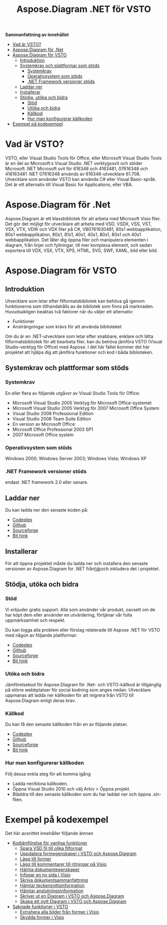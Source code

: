 ﻿---
title: Aspose.Diagram .NET för VSTO
type: docs
weight: 10
url: /sv/net/aspose-diagram-net-for-vsto/
---
**Sammanfattning av innehållet**

- [Vad är VSTO?](#Aspose.Diagram.NETforVSTO-WhatisVSTO?)
- [Aspose.Diagram för .Net](#Aspose.Diagram.NETforVSTO-Aspose.Diagramfor.Net)
- [Aspose.Diagram för VSTO](#Aspose.Diagram.NETforVSTO-Aspose.DiagramforVSTO) 
  - [Introduktion](#Aspose.Diagram.NETforVSTO-Introduction)
  - [Systemkrav och plattformar som stöds](#Aspose.Diagram.NETforVSTO-SystemRequirementsandSupportedPlatforms) 
    - [Systemkrav](#Aspose.Diagram.NETforVSTO-SystemRequirements)
    - [Operativsystem som stöds](#Aspose.Diagram.NETforVSTO-SupportedOperatingSystems)
    - [.NET Framework versioner stöds](#Aspose.Diagram.NETforVSTO-.NETFrameworkversionssupported)
  - [Laddar ner](#Aspose.Diagram.NETforVSTO-Downloading)
  - [Installerar](#Aspose.Diagram.NETforVSTO-Installing)
  - [Stödja, utöka och bidra](#Aspose.Diagram.NETforVSTO-Support,ExtendandContribute) 
    - [Stöd](#Aspose.Diagram.NETforVSTO-Support)
    - [Utöka och bidra](#Aspose.Diagram.NETforVSTO-ExtendandContribute)
    - [Källkod](#Aspose.Diagram.NETforVSTO-SourceCode)
    - [Hur man konfigurerar källkoden](#Aspose.Diagram.NETforVSTO-Howtoconfigurethesourcecode)
- [Exempel på kodexempel](#Aspose.Diagram.NETforVSTO-SampleCodeExamples)
# **Vad är VSTO?**
VSTO, eller Visual Studio Tools för Office, eller Microsoft Visual Studio Tools är en del av Microsoft:s Visual Studio .NET verktygssvit och stöder Microsoft .NET Microsoft svit för 616348 och 4163481, 07616348 och 416163481 .NET 07616348 används av 616348-utvecklare 61.708. Utvecklare som använder VSTO kan använda C# eller Visual Basic-språk. Det är ett alternativ till Visual Basic for Applications, eller VBA.
# **Aspose.Diagram för .Net**
Aspose.Diagram är ett klassbibliotek för att arbeta med Microsoft Visio filer. Det gör det möjligt för utvecklare att arbeta med VSD, VSDX, VSS, VST, VSX, VTX, VDW och VDX filer på C#, VB0761930481, 80s1 webbapplikation, 80s1 webbapplikation, 80s1, 81s1, 40s1, 40s1, 80s1, 80s1 och 40s1 webbapplikation. Det låter dig öppna filer och manipulera elementen i diagram, från linjer och fyllningar, till mer komplexa element, och sedan exportera till VDX, VSX, VTX, XPS, HTML, SVG, SWF, XAML, bild eller bild.
# **Aspose.Diagram för VSTO**
## **Introduktion**
Utvecklare som letar efter filformatsbibliotek kan behöva gå igenom funktionerna som tillhandahålls av de bibliotek som finns på marknaden. Huvudsakligen beaktas två faktorer när du väljer ett alternativ:

- Funktioner
- Ansträngningar som krävs för att använda biblioteket

Om du är en .NET-utvecklare som letar efter snabbare, enklare och lätta filformatsbibliotek för att bearbeta filer, kan du behöva jämföra VSTO (Visual Studio-verktyg för Office) med Aspose. I det här fallet kommer det här projektet att hjälpa dig att jämföra funktioner och kod i båda biblioteken.
## **Systemkrav och plattformar som stöds**
### **Systemkrav**
En eller flera av följande utgåvor av Visual Studio Tools för Office:

- Microsoft Visual Studio 2005 Verktyg för Microsoft Office-systemet
- Microsoft Visual Studio 2005 Verktyg för 2007 Microsoft Office System
- Visual Studio 2008 Professional Edition
- Visual Studio 2008 Team Suite Edition
- En version av Microsoft Office:
- Microsoft Office Professional 2003 SP1
- 2007 Microsoft Office system
### **Operativsystem som stöds**
Windows 2000; Windows Server 2003; Windows Vista; Windows XP
### **.NET Framework versioner stöds**
endast .NET framework 2.0 eller senare.
## **Laddar ner**
Du kan ladda ner den senaste koden på:

- [Codeplex](http://goo.gl/spbIUb)
- [Github](http://goo.gl/vaB1lL)
- [Sourceforge](http://goo.gl/F4oLnp)
- [Bit hink](http://goo.gl/BzCiz1)
## **Installerar**
 För att öppna projektet måste du ladda ner och installera den senaste versionen av Aspose.Diagram for .NET från[här](http://www.aspose.com/.net/diagram-component.aspx)och inkludera det i projektet.
## **Stödja, utöka och bidra**
### **Stöd**
Vi erbjuder gratis support. Alla som använder vår produkt, oavsett om de har köpt dem eller använder en utvärdering, förtjänar vår fulla uppmärksamhet och respekt.

Du kan logga alla problem eller förslag relaterade till Aspose .NET för VSTO med någon av följande plattformar:

- [Codeplex](http://goo.gl/U54yWo)
- [Github](http://goo.gl/tDjFqA)
- [Sourceforge](http://goo.gl/9CgWQu)
- [Bit hink](http://goo.gl/q7tEu9)
### **Utöka och bidra**
Jämförelsekod för Aspose.Diagram för .Net- och VSTO-källkod är tillgänglig på större webbplatser för social kodning som anges nedan. Utvecklare uppmanas att ladda ner källkoden för att migrera från VSTO till Aspose.Diagram enligt deras krav.
### **Källkod**
Du kan få den senaste källkoden från en av följande platser.

- [Codeplex](https://goo.gl/FuhcdD)
- [Github](https://goo.gl/JA8x5M)
- [Sourceforge](https://goo.gl/XbE5rO)
- [Bit hink](https://goo.gl/XBqAzx)
### **Hur man konfigurerar källkoden**
Följ dessa enkla steg för att komma igång

- Ladda ner/klona källkoden.
- Öppna Visual Studio 2010 och välj Arkiv > Öppna projekt.
- Bläddra till den senaste källkoden som du har laddat ner och öppna .sln-filen.
# **Exempel på kodexempel**
Det här avsnittet innehåller följande ämnen

- [Kodjämförelse för vanliga funktioner](/diagram/sv/net/code-comparison-for-common-features/)
  - [Spara VSD fil till olika filformat](/diagram/sv/net/save-vsd-file-to-different-file-formats/)
  - [Uppdatera formegenskaper i VSTO och Aspose.Diagram](/diagram/sv/net/update-shape-properties-in-vsto-and-aspose-diagram/)
  - [Lägg till former](/diagram/sv/net/add-shapes/)
  - [Lägg till kommentarer till ritningar på Visio](/diagram/sv/net/add-comments-to-drawings-in-visio/)
  - [Hämta dokumentegenskaper](/diagram/sv/net/get-document-properties/)
  - [Infogar en ny sida i Visio](/diagram/sv/net/inserting-a-new-page-in-visio/)
  - [Skriva dokumentsammanfattning](/diagram/sv/net/writing-document-summary/)
  - [Hämtar teckensnittsinformation](/diagram/sv/net/retrieving-font-information/)
  - [Hämtar anslutningsinformation](/diagram/sv/net/retrieving-connector-information/)
  - [Skriver ut en Diagram i VSTO och Aspose.Diagram](/diagram/sv/net/printing-a-diagram-in-vsto-and-aspose-diagram/)
  - [Skapa ett nytt Diagram i VSTO och Aspose.Diagram](/diagram/sv/net/create-a-new-diagram-in-vsto-and-aspose-diagram/)
- [Saknade funktioner i VSTO](/diagram/sv/net/missing-features-in-vsto/)
  - [Extrahera alla bilder från former i Visio](/diagram/sv/net/extract-all-images-from-shapes-in-visio/)
  - [Skydda former i Visio](/diagram/sv/net/protect-shapes-in-visio/)
